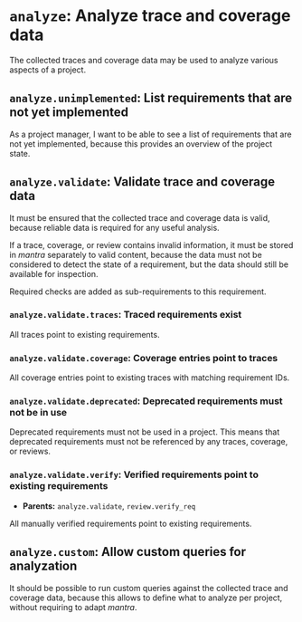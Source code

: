 # `analyze`: Analyze trace and coverage data

The collected traces and coverage data may be used to analyze various aspects of a project.

## `analyze.unimplemented`: List requirements that are not yet implemented

As a project manager, I want to be able to see a list of requirements that are not yet implemented,
because this provides an overview of the project state.

## `analyze.validate`: Validate trace and coverage data

It must be ensured that the collected trace and coverage data is valid,
because reliable data is required for any useful analysis.

If a trace, coverage, or review contains invalid information, it must be stored in *mantra* separately to valid content, because the data must not be considered to
detect the state of a requirement, but the data should still be available for inspection.

Required checks are added as sub-requirements to this requirement.

### `analyze.validate.traces`: Traced requirements exist

All traces point to existing requirements.

### `analyze.validate.coverage`: Coverage entries point to traces

All coverage entries point to existing traces with matching requirement IDs.

### `analyze.validate.deprecated`: Deprecated requirements must not be in use

Deprecated requirements must not be used in a project. This means that deprecated requirements
must not be referenced by any traces, coverage, or reviews. 

### `analyze.validate.verify`: Verified requirements point to existing requirements

- **Parents:** `analyze.validate`, `review.verify_req`

All manually verified requirements point to existing requirements.

## `analyze.custom`: Allow custom queries for analyzation

It should be possible to run custom queries against the collected trace and coverage data,
because this allows to define what to analyze per project, without requiring to adapt *mantra*.
